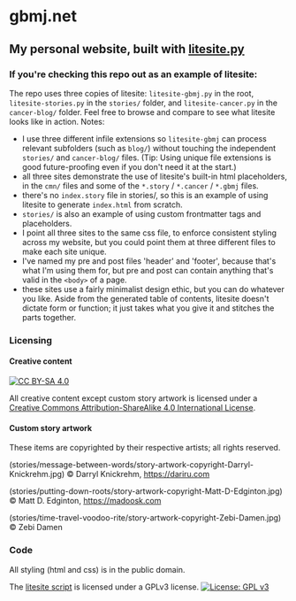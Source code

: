 # gbmj.net

## My personal website, built with [litesite.py](https://github.com/gbmj/litesite)

### If you're checking this repo out as an example of litesite:
The repo uses three copies of litesite: `litesite-gbmj.py` in the root, `litesite-stories.py` in the `stories/` folder, and `litesite-cancer.py` in the `cancer-blog/` folder. Feel free to browse and compare to see what litesite looks like in action. Notes:

- I use three different infile extensions so `litesite-gbmj` can process relevant subfolders (such as `blog/`) without touching the independent `stories/` and `cancer-blog/` files. (Tip: Using unique file extensions is good future-proofing even if you don't need it at the start.)
- all three sites demonstrate the use of litesite's built-in html placeholders, in the `cmn/` files and some of the `*.story` / `*.cancer` / `*.gbmj` files.
- there's no `index.story` file in stories/, so this is an example of using litesite to generate `index.html` from scratch.
- `stories/` is also an example of using custom frontmatter tags and placeholders.
- I point all three sites to the same css file, to enforce consistent styling across my website, but you could point them at three different files to make each site unique.
- I've named my pre and post files 'header' and 'footer', because that's what I'm using them for, but pre and post can contain anything that's valid in the `<body>` of a page.
- these sites use a fairly minimalist design ethic, but you can do whatever you like. Aside from the generated table of contents, litesite doesn't dictate form or function; it just takes what you give it and stitches the parts together. 

### Licensing

#### Creative content
[![CC BY-SA 4.0][cc-by-sa-shield]][cc-by-sa]

All creative content except custom story artwork is licensed under a
[Creative Commons Attribution-ShareAlike 4.0 International License][cc-by-sa].

[cc-by-sa]: http://creativecommons.org/licenses/by-sa/4.0/
[cc-by-sa-image]: https://licensebuttons.net/l/by-sa/4.0/88x31.png
[cc-by-sa-shield]: https://img.shields.io/badge/License-CC%20BY--SA%204.0-lightgrey.svg

#### Custom story artwork
These items are copyrighted by their respective artists; all rights reserved.

(stories/message-between-words/story-artwork-copyright-Darryl-Knickrehm.jpg)
&copy; Darryl Knickrehm, https://dariru.com

(stories/putting-down-roots/story-artwork-copyright-Matt-D-Edginton.jpg)
&copy; Matt D. Edginton, https://madoosk.com

(stories/time-travel-voodoo-rite/story-artwork-copyright-Zebi-Damen.jpg)
&copy; Zebi Damen

### Code
All styling (html and css) is in the public domain.

The [litesite script](https://github.com/gbmj/litesite) is licensed under a GPLv3 license.
[![License: GPL v3](https://img.shields.io/badge/License-GPLv3-blue.svg)](https://www.gnu.org/licenses/gpl-3.0)

